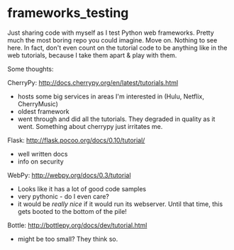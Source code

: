 frameworks_testing
==================

Just sharing code with myself as I test Python web frameworks. Pretty much the most boring repo you could imagine. Move on. Nothing to see here.
In fact, don't even count on the tutorial code to be anything like in the web tutorials, because I take them apart & play with them.

Some thoughts:

CherryPy: 
http://docs.cherrypy.org/en/latest/tutorials.html
- hosts some big services in areas I'm interested in (Hulu, Netflix, CherryMusic)
- oldest framework
- went through and did all the tutorials. They degraded in quality as it went. Something about cherrypy just irritates me.

Flask:
http://flask.pocoo.org/docs/0.10/tutorial/
- well written docs
- info on security

WebPy:
http://webpy.org/docs/0.3/tutorial
- Looks like it has a lot of good code samples
- very pythonic - do I even care?
- it would be *really nice* if it would run its webserver. Until that time, this gets booted to the bottom of the pile!

Bottle:
http://bottlepy.org/docs/dev/tutorial.html
- might be too small? They think so.
